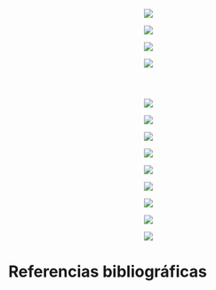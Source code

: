 

<p align="center"> <img src=https://github.com/user-attachments/assets/b488ac21-9012-4944-a742-207fe3a9648d> </p>






<p align="center"> <img src=https://github.com/user-attachments/assets/6f23d90b-f1af-4964-a370-c67ee10eb03f> </p>






<p align="center"> <img src=https://github.com/user-attachments/assets/a84d962c-5d68-4d01-9af2-47acbbeecd5d> </p>






<p align="center"> <img src=https://github.com/user-attachments/assets/fa49857e-0215-4b9c-be2b-2468d6a9d8c7> </p>




<p align="center"> <img src=> </p>


<p align="center"> <img src=> </p>



<p align="center"> <img src=> </p>













<p align="center"> <img src=https://github.com/user-attachments/assets/13e93d23-69b1-4519-8f1a-49192faf96ae> </p>



<p align="center"> <img src=https://github.com/user-attachments/assets/a1fdb9fb-6671-49c2-96b6-a7eb4fe96ef8> </p>


<p align="center"> <img src=https://github.com/user-attachments/assets/e61fb21a-499a-4b21-b3a0-013a7da4608a> </p>


<p align="center"> <img src=https://github.com/user-attachments/assets/d8c8c2d5-a9b3-40a3-aece-e1037f31e7cb> </p>

<p align="center"> <img src=https://github.com/user-attachments/assets/2394b27f-633a-48ec-bcd7-3f08781b003d> </p>

<p align="center"> <img src=https://github.com/user-attachments/assets/d281858f-0f25-4e0c-9786-8f6487ba1227> </p>



<p align="center"> <img src=https://github.com/user-attachments/assets/c181bb47-64ec-4b3b-ac1a-569591ab1d66> </p>

<p align="center"> <img src=https://github.com/user-attachments/assets/2c599c53-7240-4427-bd2e-bd37915cb0ac> </p>


<p align="center"> <img src=https://github.com/user-attachments/assets/ee1fe766-1cff-4f77-9474-4660eced60a6> </p>












 # Referencias bibliográficas
